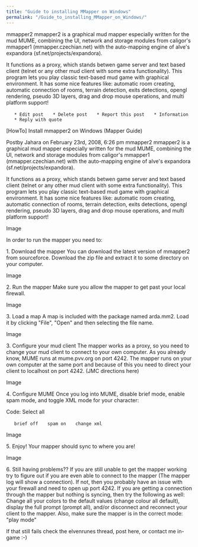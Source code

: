 ```yaml
---
title: "Guide to installing MMapper on Windows"
permalink: "/Guide_to_installing_MMapper_on_Windows/"
---
```


mmapper2 mmapper2 is a graphical mud mapper especially written for the
mud MUME, combining the UI, network and storage modules from caligor's
mmapper1 (mmapper.czechian.net) with the auto-mapping engine of alve's
expandora (sf.net/projects/expandora).

It functions as a proxy, which stands betwen game server and text based
client (telnet or any other mud client with some extra functionality).
This program lets you play classic text-based mud game with graphical
environment. It has some nice features like: automatic room creating,
automatic connection of rooms, terrain detection, exits detections,
opengl rendering, pseudo 3D layers, drag and drop mouse operations, and
multi platform support!

`   * Edit post`
`   * Delete post`
`   * Report this post`
`   * Information`
`   * Reply with quote`

\[HowTo\] Install mmapper2 on Windows (Mapper Guide)

Postby Jahara on February 23rd, 2008, 6:26 pm mmapper2 mmapper2 is a
graphical mud mapper especially written for the mud MUME, combining the
UI, network and storage modules from caligor's mmapper1
(mmapper.czechian.net) with the auto-mapping engine of alve's expandora
(sf.net/projects/expandora).

It functions as a proxy, which stands betwen game server and text based
client (telnet or any other mud client with some extra functionality).
This program lets you play classic text-based mud game with graphical
environment. It has some nice features like: automatic room creating,
automatic connection of rooms, terrain detection, exits detections,
opengl rendering, pseudo 3D layers, drag and drop mouse operations, and
multi platform support!

Image

In order to run the mapper you need to:

1\. Download the mapper You can download the latest version of mmapper2
from sourceforce. Download the zip file and extract it to some directory
on your computer.

Image

2\. Run the mapper Make sure you allow the mapper to get past your local
firewall.

Image

3\. Load a map A map is included with the package named arda.mm2. Load
it by clicking "File", "Open" and then selecting the file name.

Image

3\. Configure your mud client The mapper works as a proxy, so you need
to change your mud client to connect to your own computer. As you
already know, MUME runs at mume.pvv.org on port 4242. The mapper runs on
your own computer at the same port and because of this you need to
direct your client to localhost on port 4242. (JMC directions here)

Image

4\. Configure MUME Once you log into MUME, disable brief mode, enable
spam mode, and toggle XML mode for your character:

Code: Select all

`   brief off`
`   spam on`
`   change xml`

Image

5\. Enjoy! Your mapper should sync to where you are!

Image

6\. Still having problems?? If you are still unable to get the mapper
working try to figure out if you are even able to connect to the mapper
(The mapper log will show a connection). If not, then you probably have
an issue with your firewall and need to open up port 4242. If you are
getting a connection through the mapper but nothing is syncing, then try
the following as well: Change all your colors to the default values
(change colour all default), display the full prompt (prompt all),
and/or disconnect and reconnect your client to the mapper. Also, make
sure the mapper is in the correct mode: "play mode"

If that still fails check the elvenrunes thread, post here, or contact
me in-game :-)
